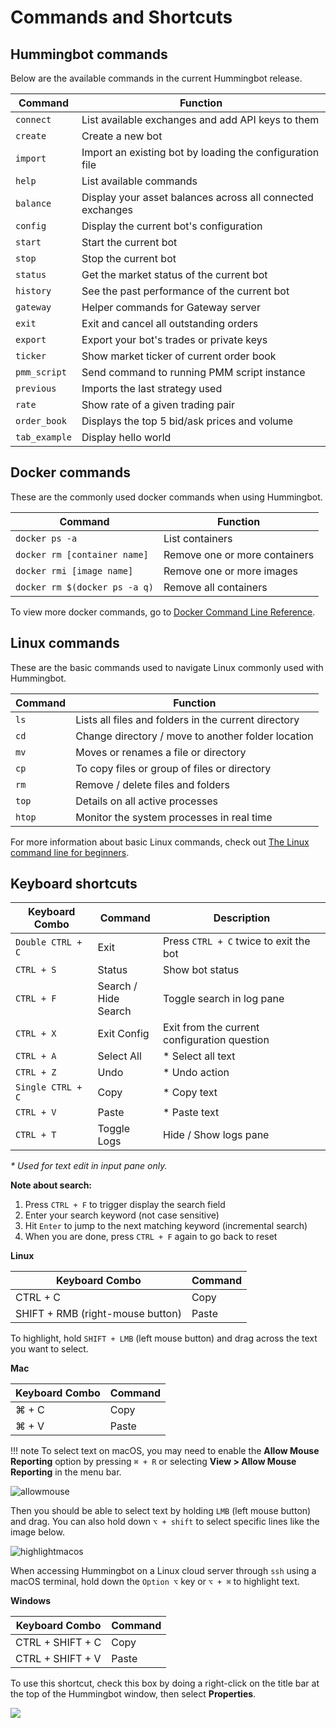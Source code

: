 # Commands and Shortcuts

## Hummingbot commands

Below are the available commands in the current Hummingbot release.

| Command           | Function                                                      |
| ----------------- | ------------------------------------------------------------- |
| `connect`         | List available exchanges and add API keys to them             |
| `create`          | Create a new bot                                              |
| `import`          | Import an existing bot by loading the configuration file      |
| `help`            | List available commands                                       |
| `balance`         | Display your asset balances across all connected exchanges    |
| `config`          | Display the current bot's configuration                       |
| `start`           | Start the current bot                                         |
| `stop`            | Stop the current bot                                          |
| `status`          | Get the market status of the current bot                      |
| `history`         | See the past performance of the current bot                   |
| `gateway`         | Helper commands for Gateway server                            |
| `exit`            | Exit and cancel all outstanding orders                        |
| `export`          | Export your bot's trades or private keys                      |
| `ticker`          | Show market ticker of current order book                      |
| `pmm_script`      | Send command to running PMM script instance                   |
| `previous`        | Imports the last strategy used                                |
| `rate`            | Show rate of a given trading pair                             |
| `order_book`      | Displays the top 5 bid/ask prices and volume                  |
| `tab_example`     | Display hello world                                           |

## Docker commands

These are the commonly used docker commands when using Hummingbot.

| Command                       | Function                      |
| ----------------------------- | ----------------------------- |
| `docker ps -a`                | List containers               |
| `docker rm [container name]`  | Remove one or more containers |
| `docker rmi [image name]`     | Remove one or more images     |
| `docker rm $(docker ps -a q)` | Remove all containers         |

To view more docker commands, go to [Docker Command Line Reference](https://docs.docker.com/engine/reference/commandline/docker/).

## Linux commands

These are the basic commands used to navigate Linux commonly used with Hummingbot.

| Command | Function                                             |
| ------- | ---------------------------------------------------- |
| `ls`    | Lists all files and folders in the current directory |
| `cd`    | Change directory / move to another folder location   |
| `mv`    | Moves or renames a file or directory                 |
| `cp`    | To copy files or group of files or directory         |
| `rm`    | Remove / delete files and folders                    |
| `top`   | Details on all active processes                      |
| `htop`  | Monitor the system processes in real time            |

For more information about basic Linux commands, check out [The Linux command line for beginners](https://ubuntu.com/tutorials/command-line-for-beginners#1-overview).


## Keyboard shortcuts

| Keyboard Combo    | Command                    | Description                                  |
| ----------------- | -------------------------- | -------------------------------------------- |
| `Double CTRL + C` | Exit                       | Press `CTRL + C` twice to exit the bot       |
| `CTRL + S`        | Status                     | Show bot status                              |
| `CTRL + F`        | Search / <br/> Hide Search | Toggle search in log pane                    |
| `CTRL + X`        | Exit Config                | Exit from the current configuration question |
| `CTRL + A`        | Select All                 | \* Select all text                           |
| `CTRL + Z`        | Undo                       | \* Undo action                               |
| `Single CTRL + C` | Copy                       | \* Copy text                                 |
| `CTRL + V`        | Paste                      | \* Paste text                                |
| `CTRL + T`        | Toggle Logs                | Hide / Show logs pane                        |

_\* Used for text edit in input pane only._

**Note about search:**

1. Press `CTRL + F` to trigger display the search field
2. Enter your search keyword (not case sensitive)
3. Hit `Enter` to jump to the next matching keyword (incremental search)
4. When you are done, press `CTRL + F` again to go back to reset

**Linux**

| Keyboard Combo                   | Command |
| -------------------------------- | ------- |
| CTRL + C                         | Copy    |
| SHIFT + RMB (right-mouse button) | Paste   |

To highlight, hold `SHIFT + LMB` (left mouse button) and drag across the text you want to select.

**Mac**

| Keyboard Combo | Command |
| -------------- | ------- |
| ⌘ + C          | Copy    |
| ⌘ + V          | Paste   |

!!! note
    To select text on macOS, you may need to enable the **Allow Mouse Reporting** option by pressing `⌘ + R` or selecting **View > Allow Mouse Reporting** in the menu bar.

![allowmouse](/assets/img/allow_mouse_reporting.png)

Then you should be able to select text by holding `LMB` (left mouse button) and drag. You can also hold down `⌥ + shift` to select specific lines like the image below.

![highlightmacos](/assets/img/highlight_macos.png)

When accessing Hummingbot on a Linux cloud server through `ssh` using a macOS terminal, hold down the `Option ⌥` key or `⌥ + ⌘` to highlight text.

**Windows**

| Keyboard Combo   | Command |
| ---------------- | ------- |
| CTRL + SHIFT + C | Copy    |
| CTRL + SHIFT + V | Paste   |

To use this shortcut, check this box by doing a right-click on the title bar at the top of the Hummingbot window, then select **Properties**.

![](/assets/img/properties_windows.png)
